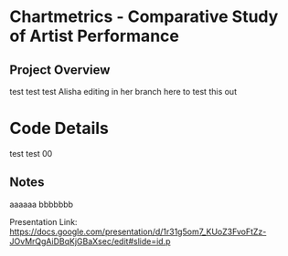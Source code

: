 # Chartmetrics - Comparative Study of Artist Performance 
## Project Overview
test test test Alisha editing in her branch here to test this out
# Code Details
test test 00
## Notes
aaaaaa bbbbbbb

Presentation Link:
https://docs.google.com/presentation/d/1r31g5om7_KUoZ3FvoFtZz-JOvMrQgAiDBqKjGBaXsec/edit#slide=id.p
